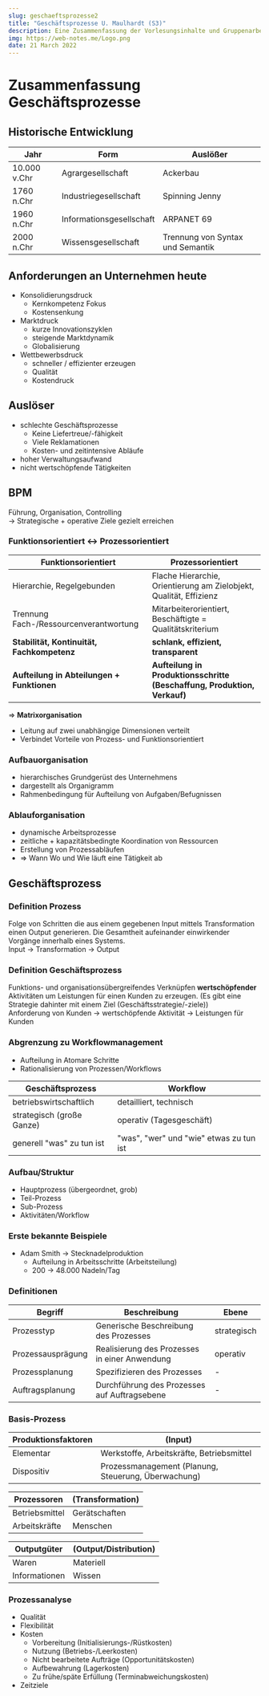 ```yaml
---
slug: geschaeftsprozesse2
title: "Geschäftsprozesse U. Maulhardt (S3)"
description: Eine Zusammenfassung der Vorlesungsinhalte und Gruppenarbeiten über das Modul Geschäftsprozesse in Semester 3 (Theoriephase 4)
img: https://web-notes.me/Logo.png
date: 21 March 2022
---
```

# Zusammenfassung Geschäftsprozesse
## Historische Entwicklung
| Jahr | Form | Auslößer |
| - | - | - |
| 10.000 v.Chr | Agrargesellschaft | Ackerbau |
| 1760 n.Chr | Industriegesellschaft | Spinning Jenny |
| 1960 n.Chr | Informationsgesellschaft | ARPANET 69 |
| 2000 n.Chr | Wissensgesellschaft | Trennung von Syntax und Semantik |

## Anforderungen an Unternehmen heute
- Konsolidierungsdruck
  - Kernkompetenz Fokus
  - Kostensenkung
- Marktdruck
  - kurze Innovationszyklen
  - steigende Marktdynamik
  - Globalisierung
- Wettbewerbsdruck
  - schneller / effizienter erzeugen
  - Qualität
  - Kostendruck

## Auslöser
- schlechte Geschäftsprozesse
  - Keine Liefertreue/-fähigkeit
  - Viele Reklamationen
  - Kosten- und zeitintensive Abläufe
- hoher Verwaltungsaufwand
- nicht wertschöpfende Tätigkeiten

## BPM
Führung, Organisation, Controlling<br/>
-> Strategische + operative Ziele gezielt erreichen

### Funktionsorientiert <-> Prozessorientiert
| Funktionsorientiert | Prozessorientiert |
| - | - |
| Hierarchie, Regelgebunden | Flache Hierarchie, Orientierung am Zielobjekt, Qualität, Effizienz |
| Trennung Fach-/Ressourcenverantwortung | Mitarbeiterorientiert, Beschäftigte = Qualitätskriterium |
| **Stabilität, Kontinuität, Fachkompetenz** | **schlank, effizient, transparent** |
| **Aufteilung in Abteilungen + Funktionen** | **Aufteilung in Produktionsschritte (Beschaffung, Produktion, Verkauf)** |

=> **Matrixorganisation**
- Leitung auf zwei unabhängige Dimensionen verteilt
- Verbindet Vorteile von Prozess- und Funktionsorientiert

### Aufbauorganisation
- hierarchisches Grundgerüst des Unternehmens
- dargestellt als Organigramm
- Rahmenbedingung für Aufteilung von Aufgaben/Befugnissen

### Ablauforganisation
- dynamische Arbeitsprozesse
- zeitliche + kapazitätsbedingte Koordination von Ressourcen
- Erstellung von Prozessabläufen
- => Wann Wo und Wie läuft eine Tätigkeit ab

## Geschäftsprozess
### Definition Prozess
Folge von Schritten die aus einem gegebenen Input mittels Transformation einen Output generieren.
Die Gesamtheit aufeinander einwirkender Vorgänge innerhalb eines Systems.<br/>
Input -> Transformation -> Output

### Definition Geschäftsprozess
Funktions- und organisationsübergreifendes Verknüpfen **wertschöpfender** Aktivitäten um Leistungen für einen Kunden zu erzeugen. (Es gibt eine Strategie dahinter mit einem Ziel (Geschäftsstrategie/-ziele))<br/>
Anforderung von Kunden -> wertschöpfende Aktivität -> Leistungen für Kunden

### Abgrenzung zu Workflowmanagement
- Aufteilung in Atomare Schritte
- Rationalisierung von Prozessen/Workflows

| Geschäftsprozess | Workflow |
| - | - |
| betriebswirtschaftlich | detailliert, technisch |
| strategisch (große Ganze) | operativ (Tagesgeschäft) |
| generell "was" zu tun ist | "was", "wer" und "wie" etwas zu tun ist |

### Aufbau/Struktur
- Hauptprozess (übergeordnet, grob)
- Teil-Prozess
- Sub-Prozess
- Aktivitäten/Workflow

### Erste bekannte Beispiele
- Adam Smith -> Stecknadelproduktion
  - Aufteilung in Arbeitsschritte (Arbeitsteilung)
  - 200 -> 48.000 Nadeln/Tag

### Definitionen
| Begriff | Beschreibung | Ebene |
| - | - | - |
| Prozesstyp | Generische Beschreibung des Prozesses | strategisch |
| Prozessausprägung | Realisierung des Prozesses in einer Anwendung | operativ |
| Prozessplanung | Spezifizieren des Prozesses | - |
| Auftragsplanung | Durchführung des Prozesses auf Auftragsebene | - |

### Basis-Prozess
| Produktionsfaktoren | (Input) |
| - | - |
| Elementar | Werkstoffe, Arbeitskräfte, Betriebsmittel |
| Dispositiv | Prozessmanagement (Planung, Steuerung, Überwachung) |

| Prozessoren | (Transformation) |
| - | - |
| Betriebsmittel | Gerätschaften |
| Arbeitskräfte | Menschen |

| Outputgüter | (Output/Distribution) |
| - | - |
| Waren | Materiell |
| Informationen | Wissen |

### Prozessanalyse
- Qualität
- Flexibilität
- Kosten
  - Vorbereitung (Initialisierungs-/Rüstkosten)
  - Nutzung (Betriebs-/Leerkosten)
  - Nicht bearbeitete Aufträge (Opportunitätskosten)
  - Aufbewahrung (Lagerkosten)
  - Zu frühe/späte Erfüllung (Terminabweichungskosten)
- Zeitziele

<!-- #### Zeit- und Kostenziele
<img src="Kosten.png">

| Zeiten | Plan A | Plan B |
| - | - | - |
| Aufträge | (1,2,3,4,5,6,7,8) | (1,2,3,4,5,6,7,8) |
| Durchlaufzeit | (3,4,5,6,1,8,8,8) | (3,4,6,6,1,5,4,6) |
| Wartezeit | (0,0,4,4,0,6,5,6) | (0,0,5,4,0,3,1,4) |
| Verspätung | (0,0,0,3,0,2,0,0) | (0,0,1,3,0,0,0,0) |
| Endtermine | (5,4,5,3,7,6,9,12) | (5,4,5,3,7,6,9,12) |
| Leerzeit | (1,0,5) | (0,0,0) |

| Kosten | Plan A | Plan B |
| - | - | - |
| Durchlaufzeit | 43 | 35 |
| Wartezeit | 25 | 17 |
| Verspätung | 5 | 4 |
| Leerkosten | 6 | 0 |
| **Gesamt** | **73** | **56** |

#### SWOT-Analyse
- Gegenüberstellung eigene Firma - Konkurrenz

| Intern \ Extern | Chancen | Risiken |
| - | - | - |
| Stärken | Ausbauen | Absichern |
| Schwächen | Aufholen | Vermeiden |

### Prozessoptimierung
Eine Mischung der folgenden zwei Punkte findet meist Anwendung:

#### Businessprocessreengineering
- Radikale Neuentwicklung
- keine Analyse notwendig
- eventuell unkomplizierter als optimieren
- bisheriges know-how kann verloren gehen

#### Geschäftsprozessoptimierung
- Inkrementelle Weiterentwicklung
- Kontinuierlicher Verbesserungsprozess (KVP)
- stetige Analyse
- einbeziehen der Betroffenen in den Optimierungsprozess
- langwieriger Prozess

### Prozessarten
#### Objekt
- Unterscheidung: Waren-/Informationsprozess 
  - Materialien/Daten werden transformiert
  - Fertigung/Verarbeitung als Spezialisierung der Transformation

#### Wiederholungsgrad
- Häufigkeit der Durchführung 

| einmalig | mehrmals |
| - | - |
| Projekt | Massen-/Serien-/Sortenfertigung |
| schwierige Prozessplanung | einmalige Planung für viel Output |
| hohe Felxibilitätsansprüche | wiederverwendbar |

#### Struktur
- Zusammenhang zwischen In- und Output
- analytische Struktur
  - wenig Input -> viel Output (Bsp.: Chemie)
- synthetische Struktur
  - viel Input -> wenig Output (Bsp.: Anlagenbau)

#### Synchronisationsvorschrift
- Ablauf in Bezug auf Prozessoren

|  | Objektprinzip | Funktionsprinzip |
| - | - | - |
| alternative Bezeichnung | Fließprinzip, Flow Shop | Werkstattprinzip, Job Shop |
| Prozesswiederholung | hoch | gering |
| unterschiedliche Prozesstypen | wenige | viele |
| Reihenfolge | gleichbleibend | beliebig |
| Vorgangsbezeichnung | getaktet: Fließbandfertigung |  |
|  | nicht getaktet: Reihenfertigung - Serielle Workflow-Verarbeitung |  |
| Vorteile | kurze Durchlaufzeit | hohe Flexibilität |
|  | hohe Auslastung d. Prozessoren |  |
|  | geringe Bestandsführung |  |
|  | wenige Transportvorgänge |  |
|  | Überschaubarkeit |  |
| Nachteile | störanfällig | lange Durchlaufzeit |
|  | empfindlich bei Nachfrageschwankung | geringe Kapazitätsauslastung |
|  |  | hohe Bestände |
|  |  | viele Transportvorgänge |
|  |  | schwere Überschaubarkeit |

=> **Zentrenprinzip**

- Prozessoren zu Gruppen zusammenfassen: Pools (ersetzend) / Zellen (ergänzend)
- flexible Arbeitssysteme
- automatisierte, integrierte Systeme von Prozessoren
  - breites Spektrum

| flexible Fertigungssystem (FSS) | I&K-Systeme (IKS) |
| - | - |
| CNC-Maschinen | Computer |
| Werkzeugbestückung | Anwendungssoftware |
| Materialführung | Kommunikationssoftware |
| Lagereinrichtung | DB |
| Ablaufsteuerungssysteme | Betriebssysteme |

| Begriff | Beschreibung |
| - | - |
| Prozessorflexibilität | auf wechselnde Anforderungen der Transformation reagieren |
| Prozessflexibilität | Spektrum simultan befindlicher Aufträge im System |
| Produktflexibilität | Aufwand der Initialisierung des Gesamtsystems |
| Routenflexibilität | Reaktionsmöglichkeiten des Systems auf Störung |
| Volumenflexibilität | Wirtschaftlichkeit bei Betreibung mit versch. Auftragsgrößen |
| Erweiterungsflexibilität | Ausbaumöglichkeiten |
| Betriebsflexibilität | Die Möglichkeit, Planungsentscheidungen möglichst lang offen halten |
| Produktionsflexibilität | Spektrum an Aufträgen die voll bearbeitbar sind |
| Systemflexibilität | eine Funktion der einzelnen genannten Aspekte |

### Entscheidungsebenen
- Detaillierungsgrad, Fristigkeit, organisatorische Eben
- sequentielle Erarbeitung durch Aggregation (Anhäufen von Info) und Dekomposition (Auflösen/Bedeutung)
- Entscheidungen sind interdependent 
  - simultane Planung erforderlich, aber nicht umsetzbar
- Entscheidungen in Höheren Ebenen -> Effekt auf niedere Ebene
  - Rückkopplung von unten nach oben ebenfalls

=> Funktionsprinzip + Pooling -> größere Routen- und Betriebsflexibilität als Objektprinzip + Zellen<br/>
=>Prozessor-, Prozess und Produktflexibilität kann durch Ressourcenzuführung gesteigert werden<br/>
=> Zwischenlager erhöhen Flexibilität + Zuverlässigkeit

## Zusätzliches
### Begriffe
| Begriff | Erklärung |
| - | - |
| Generisch | allgemeingültig, unspezifisch, abstrahiert |
| Generikum | Ersatzprodukt zum Original (Wie bei Arznei, Wirkstoff gleich, verschiedene Firmen) |

### Prozesswürfel
#### Ziele
- Zusammenfassen aller Geschäftsprozesse und Workflows
- Betrachtung aus verschiedenen Sichten
  - Transparenz, Übersichtlichkeit, einfaches Finden von Fehlern
- zyklische Phasen -> ständiges Monitoring + Verbessern

#### Ebenen
- Strategie
- Prozess
- Workflow

#### Phasen
- Fachliche Modellierung
- Technische Modellierung
- Einsatz und Monitoring

#### Sichten
- Organisation
- Funktionen
- Daten
- Software
- Prozesse

### Neues St. Galler Modell
- Umweltsphäre (Gesellschaft, Natur, Technologie, Wirtschaft)
- Anspruchsgruppen (Mitarbeiter, Kunden, Kapitalgeber, Staat, NGOs, Lieferanten, Konkurrenten)
- Interaktionsthemen (Ressourcen, Normen/Werte, Anliegen/Interessen)
- Ordnungsmomente (Strategie, Strukturen, Kultur)
- Entwicklungsmodi (Optimierung, Erneuerung)
- Prozesse (Managementprozesse, Geschäftsprozesse, Unterstützungsprozesse)

### Zentrale Rollen des Prozessmanagement nach Schmelzer
- Prozesssponsor (Mitglied der Leitung)
- GPM-Projektleiter (verantwortlich für Einführung GPM)
- Prozessberater (konzeptionelle + methodische Unterstützung)
- Chief Process Officer (verantwortlich für Optimierung)
- Geschäfts-/Teilprozessverantwortlicher (Optimierung eines Prozesses)
- Prozesscontroller (verantwortlich für Controlling)
- Prozessmitarbeiter (verantwortlich für Aufgabendurchführung)

### Lifecycle
1. Prozessplanung
1. Analyse
1. Design + Modellierung
1. Implementierung
1. Überwachung
1. Optimierung

## Notationen und Modellierung
### BPMN Business Process Model and Notation
- Allgemeiner Standard

| Symbol | Bezeichnung | Funktion |
| - | - | - |
| Raute | Gateway | AND (+), XOR (x), Include (o) |
| Kreis | Ereignisse | dünn Beginn, dick Ende, doppelt Zwischenstand |
| Rechteck abgerundet | Task | Aufgabe, Subprozess (mit Plus unten) |
| Icons | Spezifizierung | In Tasks und Ereignissen -> Senden/Empfangen = Brief, Uhr = Timer |
| File/DB | Daten | Datenfluss von Ereignis zu Ereignis aufzeigen |
| Pfeile | Zuweisung | durchgezogen = Sequence-Flow, gestrichelt = (Data-)Association |

### EPK Ereignisgesteuerte Prozesskette
- Gut für eine einfache Darstellung

[<img src='https://www.affinis.de/wp-content/uploads/2019/01/EPK-Elemente.jpg' alt='EPK.jpg missing'>](https://www.affinis.de/fachartikel/projektmanagement/ereignisgesteuerte-prozesskette-epk/)

### UML
- Kann quasi alles darstellen, definiert am Meisten Elemente
- Sehr komplex für den Einstieg (sehr viele Optionen)

## 6-Hut-Strategie Edward De Bono
| Hut | Thema | Beschreibung |
| --- | --- | -- |
| Weiß | **Informationen** | sachliche Informationen, Gerüchte, Zahlen, Erfahrungen (objektiv) |
| Rot | **Emotionen** | persönliche Gedanken/Meinung über Vorschläge, keine Begründung |
| Schwarz | **Kritisches Denken** | Beleuchtung kritischer Punkte, möglicher Fehler/Gefahren/Probleme -> Risikoeinschätzung |
| Gelb | **Nutzen** | Beleuchtung positiver Punkte, Chancen, Nutzen, Wert |
| Grün | **Kreativität** | Finden neuer Ideen, Entwürfen, Alternativen, Möglichkeiten |
| Blau | **Führung** | Kontrolle des Diskussionsprozess, Definition Abfolge von Hüte, Zusammenfassung der Ergebnisse |

- insgesamt Diskussionsqualität verbessern
- jede Sichtweise auf ein Thema beleuchten
- kein Ansatz blockieren
- Paralleles Denken
  - Alle nehmen die gleiche Position ein -->
